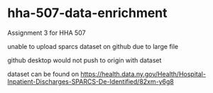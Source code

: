 # hha-507-data-enrichment

Assignment 3 for HHA 507

unable to upload sparcs dataset on github due to large file 

github desktop would not push to origin with dataset

dataset can be found on  https://health.data.ny.gov/Health/Hospital-Inpatient-Discharges-SPARCS-De-Identified/82xm-y6g8
